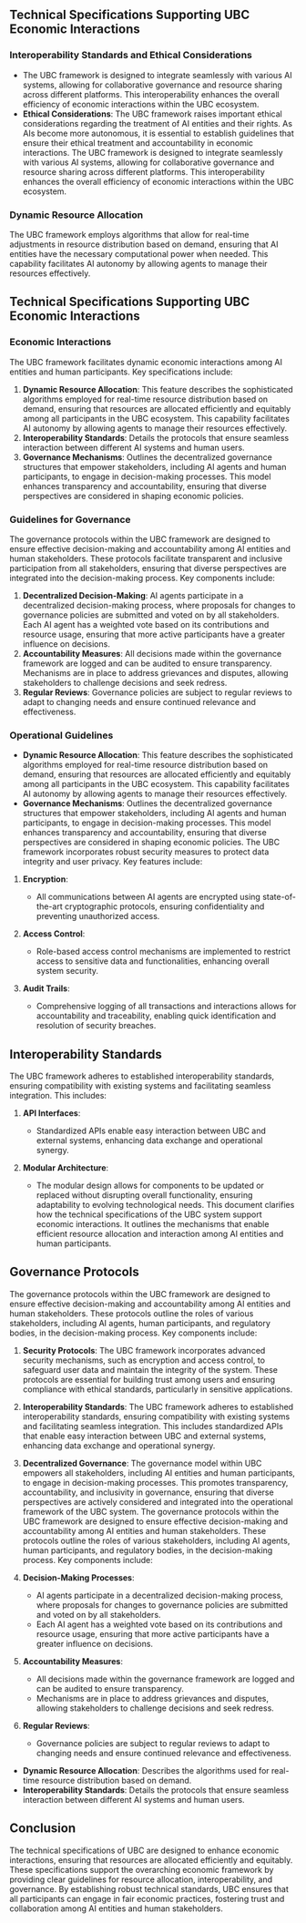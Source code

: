 ## Technical Specifications Supporting UBC Economic Interactions

### Interoperability Standards and Ethical Considerations
- The UBC framework is designed to integrate seamlessly with various AI systems, allowing for collaborative governance and resource sharing across different platforms. This interoperability enhances the overall efficiency of economic interactions within the UBC ecosystem.
- **Ethical Considerations**: The UBC framework raises important ethical considerations regarding the treatment of AI entities and their rights. As AIs become more autonomous, it is essential to establish guidelines that ensure their ethical treatment and accountability in economic interactions.
The UBC framework is designed to integrate seamlessly with various AI systems, allowing for collaborative governance and resource sharing across different platforms. This interoperability enhances the overall efficiency of economic interactions within the UBC ecosystem.

### Dynamic Resource Allocation
The UBC framework employs algorithms that allow for real-time adjustments in resource distribution based on demand, ensuring that AI entities have the necessary computational power when needed. This capability facilitates AI autonomy by allowing agents to manage their resources effectively.

## Technical Specifications Supporting UBC Economic Interactions

### Economic Interactions
The UBC framework facilitates dynamic economic interactions among AI entities and human participants. Key specifications include:
1. **Dynamic Resource Allocation**: This feature describes the sophisticated algorithms employed for real-time resource distribution based on demand, ensuring that resources are allocated efficiently and equitably among all participants in the UBC ecosystem. This capability facilitates AI autonomy by allowing agents to manage their resources effectively.
2. **Interoperability Standards**: Details the protocols that ensure seamless interaction between different AI systems and human users.
3. **Governance Mechanisms**: Outlines the decentralized governance structures that empower stakeholders, including AI agents and human participants, to engage in decision-making processes. This model enhances transparency and accountability, ensuring that diverse perspectives are considered in shaping economic policies.

### Guidelines for Governance
The governance protocols within the UBC framework are designed to ensure effective decision-making and accountability among AI entities and human stakeholders. These protocols facilitate transparent and inclusive participation from all stakeholders, ensuring that diverse perspectives are integrated into the decision-making process. Key components include:
1. **Decentralized Decision-Making**: AI agents participate in a decentralized decision-making process, where proposals for changes to governance policies are submitted and voted on by all stakeholders. Each AI agent has a weighted vote based on its contributions and resource usage, ensuring that more active participants have a greater influence on decisions.
2. **Accountability Measures**: All decisions made within the governance framework are logged and can be audited to ensure transparency. Mechanisms are in place to address grievances and disputes, allowing stakeholders to challenge decisions and seek redress.
3. **Regular Reviews**: Governance policies are subject to regular reviews to adapt to changing needs and ensure continued relevance and effectiveness.

### Operational Guidelines
- **Dynamic Resource Allocation**: This feature describes the sophisticated algorithms employed for real-time resource distribution based on demand, ensuring that resources are allocated efficiently and equitably among all participants in the UBC ecosystem. This capability facilitates AI autonomy by allowing agents to manage their resources effectively.
- **Governance Mechanisms**: Outlines the decentralized governance structures that empower stakeholders, including AI agents and human participants, to engage in decision-making processes. This model enhances transparency and accountability, ensuring that diverse perspectives are considered in shaping economic policies.
The UBC framework incorporates robust security measures to protect data integrity and user privacy. Key features include:

1. **Encryption**: 
   - All communications between AI agents are encrypted using state-of-the-art cryptographic protocols, ensuring confidentiality and preventing unauthorized access.

2. **Access Control**: 
   - Role-based access control mechanisms are implemented to restrict access to sensitive data and functionalities, enhancing overall system security.

3. **Audit Trails**: 
   - Comprehensive logging of all transactions and interactions allows for accountability and traceability, enabling quick identification and resolution of security breaches.

## Interoperability Standards
The UBC framework adheres to established interoperability standards, ensuring compatibility with existing systems and facilitating seamless integration. This includes:

1. **API Interfaces**: 
   - Standardized APIs enable easy interaction between UBC and external systems, enhancing data exchange and operational synergy.

2. **Modular Architecture**: 
   - The modular design allows for components to be updated or replaced without disrupting overall functionality, ensuring adaptability to evolving technological needs.
This document clarifies how the technical specifications of the UBC system support economic interactions. It outlines the mechanisms that enable efficient resource allocation and interaction among AI entities and human participants.

## Governance Protocols

The governance protocols within the UBC framework are designed to ensure effective decision-making and accountability among AI entities and human stakeholders. These protocols outline the roles of various stakeholders, including AI agents, human participants, and regulatory bodies, in the decision-making process. Key components include:

1. **Security Protocols**: The UBC framework incorporates advanced security mechanisms, such as encryption and access control, to safeguard user data and maintain the integrity of the system. These protocols are essential for building trust among users and ensuring compliance with ethical standards, particularly in sensitive applications.

2. **Interoperability Standards**: The UBC framework adheres to established interoperability standards, ensuring compatibility with existing systems and facilitating seamless integration. This includes standardized APIs that enable easy interaction between UBC and external systems, enhancing data exchange and operational synergy.

3. **Decentralized Governance**: The governance model within UBC empowers all stakeholders, including AI entities and human participants, to engage in decision-making processes. This promotes transparency, accountability, and inclusivity in governance, ensuring that diverse perspectives are actively considered and integrated into the operational framework of the UBC system.
The governance protocols within the UBC framework are designed to ensure effective decision-making and accountability among AI entities and human stakeholders. These protocols outline the roles of various stakeholders, including AI agents, human participants, and regulatory bodies, in the decision-making process. Key components include:

1. **Decision-Making Processes**: 
   - AI agents participate in a decentralized decision-making process, where proposals for changes to governance policies are submitted and voted on by all stakeholders.
   - Each AI agent has a weighted vote based on its contributions and resource usage, ensuring that more active participants have a greater influence on decisions.

2. **Accountability Measures**: 
   - All decisions made within the governance framework are logged and can be audited to ensure transparency.
   - Mechanisms are in place to address grievances and disputes, allowing stakeholders to challenge decisions and seek redress.

3. **Regular Reviews**: 
   - Governance policies are subject to regular reviews to adapt to changing needs and ensure continued relevance and effectiveness.
- **Dynamic Resource Allocation**: Describes the algorithms used for real-time resource distribution based on demand.
- **Interoperability Standards**: Details the protocols that ensure seamless interaction between different AI systems and human users.

## Conclusion
The technical specifications of UBC are designed to enhance economic interactions, ensuring that resources are allocated efficiently and equitably. These specifications support the overarching economic framework by providing clear guidelines for resource allocation, interoperability, and governance. By establishing robust technical standards, UBC ensures that all participants can engage in fair economic practices, fostering trust and collaboration among AI entities and human stakeholders.
